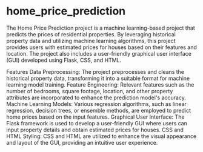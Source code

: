 # home_price_prediction

The Home Price Prediction project is a machine learning-based project that predicts the prices of residential properties. By leveraging historical property data and utilizing machine learning algorithms, this project provides users with estimated prices for houses based on their features and location. The project also includes a user-friendly graphical user interface (GUI) developed using Flask, CSS, and HTML.

Features
Data Preprocessing: The project preprocesses and cleans the historical property data, transforming it into a suitable format for machine learning model training.
Feature Engineering: Relevant features such as the number of bedrooms, square footage, location, and other property attributes are incorporated to enhance the prediction model's accuracy.
Machine Learning Models: Various regression algorithms, such as linear regression, decision trees, or ensemble methods, are employed to predict home prices based on the input features.
Graphical User Interface: The Flask framework is used to develop a user-friendly GUI where users can input property details and obtain estimated prices for houses.
CSS and HTML Styling: CSS and HTML are utilized to enhance the visual appearance and layout of the GUI, providing an intuitive user experience.
